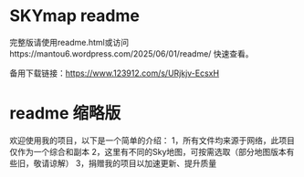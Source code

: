 # SKYmap readme
完整版请使用readme.html或访问https://mantou6.wordpress.com/2025/06/01/readme/ 快速查看。


备用下载链接：https://www.123912.com/s/URjkjv-EcsxH

# readme 缩略版
欢迎使用我的项目，以下是一个简单的介绍：
1，所有文件均来源于网络，此项目仅作为一个综合和副本
2，这里有不同的Sky地图，可按需选取（部分地图版本有些旧，敬请谅解）
3，捐赠我的项目以加速更新、提升质量